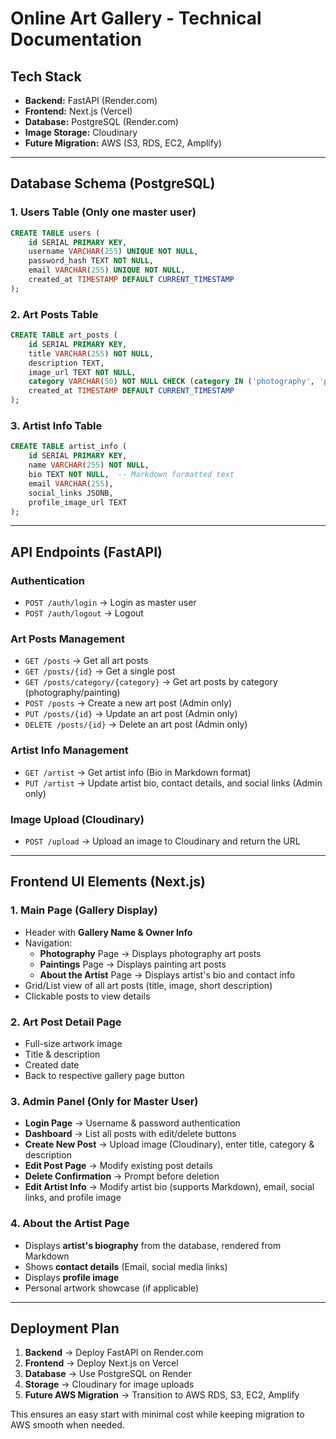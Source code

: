 # **Online Art Gallery - Technical Documentation**

## **Tech Stack**

- **Backend:** FastAPI (Render.com)
- **Frontend:** Next.js (Vercel)
- **Database:** PostgreSQL (Render.com)
- **Image Storage:** Cloudinary
- **Future Migration:** AWS (S3, RDS, EC2, Amplify)

---

## **Database Schema (PostgreSQL)**

### **1. Users Table** (Only one master user)

```sql
CREATE TABLE users (
    id SERIAL PRIMARY KEY,
    username VARCHAR(255) UNIQUE NOT NULL,
    password_hash TEXT NOT NULL,
    email VARCHAR(255) UNIQUE NOT NULL,
    created_at TIMESTAMP DEFAULT CURRENT_TIMESTAMP
);
```

### **2. Art Posts Table**

```sql
CREATE TABLE art_posts (
    id SERIAL PRIMARY KEY,
    title VARCHAR(255) NOT NULL,
    description TEXT,
    image_url TEXT NOT NULL,
    category VARCHAR(50) NOT NULL CHECK (category IN ('photography', 'painting')),
    created_at TIMESTAMP DEFAULT CURRENT_TIMESTAMP
);
```

### **3. Artist Info Table**

```sql
CREATE TABLE artist_info (
    id SERIAL PRIMARY KEY,
    name VARCHAR(255) NOT NULL,
    bio TEXT NOT NULL,  -- Markdown formatted text
    email VARCHAR(255),
    social_links JSONB,
    profile_image_url TEXT
);
```

---

## **API Endpoints (FastAPI)**

### **Authentication**

- `POST /auth/login` → Login as master user
- `POST /auth/logout` → Logout

### **Art Posts Management**

- `GET /posts` → Get all art posts
- `GET /posts/{id}` → Get a single post
- `GET /posts/category/{category}` → Get art posts by category (photography/painting)
- `POST /posts` → Create a new art post (Admin only)
- `PUT /posts/{id}` → Update an art post (Admin only)
- `DELETE /posts/{id}` → Delete an art post (Admin only)

### **Artist Info Management**

- `GET /artist` → Get artist info (Bio in Markdown format)
- `PUT /artist` → Update artist bio, contact details, and social links (Admin only)

### **Image Upload (Cloudinary)**

- `POST /upload` → Upload an image to Cloudinary and return the URL

---

## **Frontend UI Elements (Next.js)**

### **1. Main Page (Gallery Display)**

- Header with **Gallery Name & Owner Info**
- Navigation:
  - **Photography** Page → Displays photography art posts
  - **Paintings** Page → Displays painting art posts
  - **About the Artist** Page → Displays artist's bio and contact info
- Grid/List view of all art posts (title, image, short description)
- Clickable posts to view details

### **2. Art Post Detail Page**

- Full-size artwork image
- Title & description
- Created date
- Back to respective gallery page button

### **3. Admin Panel (Only for Master User)**

- **Login Page** → Username & password authentication
- **Dashboard** → List all posts with edit/delete buttons
- **Create New Post** → Upload image (Cloudinary), enter title, category & description
- **Edit Post Page** → Modify existing post details
- **Delete Confirmation** → Prompt before deletion
- **Edit Artist Info** → Modify artist bio (supports Markdown), email, social links, and profile image

### **4. About the Artist Page**

- Displays **artist's biography** from the database, rendered from Markdown
- Shows **contact details** (Email, social media links)
- Displays **profile image**
- Personal artwork showcase (if applicable)

---

## **Deployment Plan**

1. **Backend** → Deploy FastAPI on Render.com
2. **Frontend** → Deploy Next.js on Vercel
3. **Database** → Use PostgreSQL on Render
4. **Storage** → Cloudinary for image uploads
5. **Future AWS Migration** → Transition to AWS RDS, S3, EC2, Amplify

This ensures an easy start with minimal cost while keeping migration to AWS smooth when needed.
